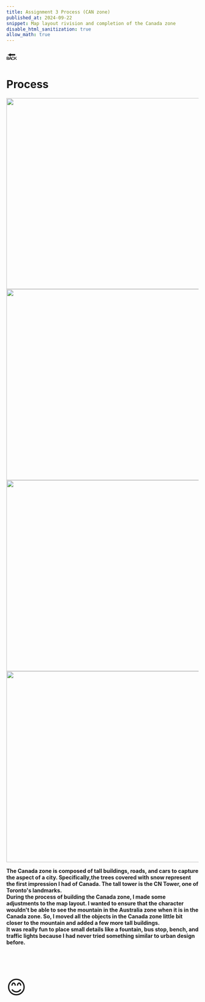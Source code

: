 ```yaml
---
title: Assignment 3 Process (CAN zone) 
published_at: 2024-09-22
snippet: Map layout rivision and completion of the Canada zone 
disable_html_sanitization: true
allow_math: true
---
```



<a href="https://julienoh000-dms1-blog-83.deno.dev/" style="text-decoration: none; color: black;"><span style="font-size: 30px;">🔙</span></a>


# Process

<img src="cp1.png" width="800" height="500">
<img src="cp2.png" width="800" height="500">
<img src="cp3.png" width="800" height="500">
<img src="cp4.png" width="800" height="500">


**The Canada zone is composed of tall buildings, roads, and cars to capture the aspect of a city. Specifically,the trees covered with snow represent the first impression I had of Canada. The tall tower is the CN Tower, one of Toronto's landmarks. <br> During the process of building the Canada zone, I made some adjustments to the map layout. I wanted to ensure that the character wouldn't be able to see the mountain in the Australia zone when it is in the Canada zone. So, I moved all the objects in the Canada zone little bit closer to the mountain and added a few more tall buildings. <br>It was really fun to place small details like a fountain, bus stop, bench, and traffic lights because I had never tried something similar to urban design before.**

<br>
<br>
<br>


<span style="font-size: 50px;">😊</span>